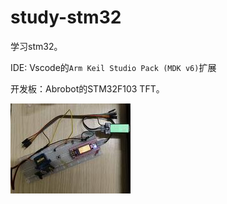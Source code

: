 # study-stm32

学习stm32。

IDE: Vscode的`Arm Keil Studio Pack (MDK v6)`扩展

开发板：Abrobot的STM32F103 TFT。

![example](./example.jpg)

